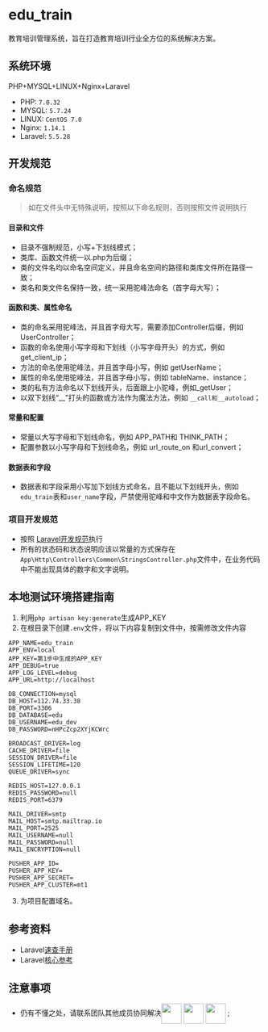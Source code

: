 # edu_train
教育培训管理系统，旨在打造教育培训行业全方位的系统解决方案。

## 系统环境
PHP+MYSQL+LINUX+Nginx+Laravel
- PHP: `7.0.32`
- MYSQL: `5.7.24`
- LINUX: `CentOS 7.0`
- Nginx: `1.14.1`
- Laravel: `5.5.28`
## 开发规范

### 命名规范

> 如在文件头中无特殊说明，按照以下命名规则，否则按照文件说明执行

#### 目录和文件
- 目录不强制规范，小写+下划线模式；
- 类库、函数文件统一以.php为后缀；
- 类的文件名均以命名空间定义，并且命名空间的路径和类库文件所在路径一致；
- 类名和类文件名保持一致，统一采用驼峰法命名（首字母大写）；

#### 函数和类、属性命名
- 类的命名采用驼峰法，并且首字母大写，需要添加Controller后缀，例如UserController；
- 函数的命名使用小写字母和下划线（小写字母开头）的方式，例如 get_client_ip；
- 方法的命名使用驼峰法，并且首字母小写，例如 getUserName；
- 属性的命名使用驼峰法，并且首字母小写，例如 tableName、instance；
- 类的私有方法命名以下划线开头，后面跟上小驼峰，例如_getUser；
- 以双下划线“__”打头的函数或方法作为魔法方法，例如 `__call和__autoload`；

#### 常量和配置
- 常量以大写字母和下划线命名，例如 APP_PATH和 THINK_PATH；
- 配置参数以小写字母和下划线命名，例如 url_route_on 和url_convert；

#### 数据表和字段
- 数据表和字段采用小写加下划线方式命名，且不能以下划线开头，例如`edu_train`表和`user_name`字段，严禁使用驼峰和中文作为数据表字段命名。

### 项目开发规范
- 按照 [Laravel开发规范](https://learnku.com/docs/laravel-specification/5.5)执行
- 所有的状态码和状态说明应该以常量的方式保存在`App\Http\Controllers\Common\StringsController.php`文件中，在业务代码中不能出现具体的数字和文字说明。
## 本地测试环境搭建指南

1. 利用`php artisan key:generate`生成APP_KEY
2. 在根目录下创建`.env`文件，将以下内容复制到文件中，按需修改文件内容
```env
APP_NAME=edu_train
APP_ENV=local
APP_KEY=第1步中生成的APP_KEY
APP_DEBUG=true
APP_LOG_LEVEL=debug
APP_URL=http://localhost

DB_CONNECTION=mysql
DB_HOST=112.74.33.38
DB_PORT=3306
DB_DATABASE=edu
DB_USERNAME=edu_dev
DB_PASSWORD=nHPcZcp2XYjKCWrc

BROADCAST_DRIVER=log
CACHE_DRIVER=file
SESSION_DRIVER=file
SESSION_LIFETIME=120
QUEUE_DRIVER=sync

REDIS_HOST=127.0.0.1
REDIS_PASSWORD=null
REDIS_PORT=6379

MAIL_DRIVER=smtp
MAIL_HOST=smtp.mailtrap.io
MAIL_PORT=2525
MAIL_USERNAME=null
MAIL_PASSWORD=null
MAIL_ENCRYPTION=null

PUSHER_APP_ID=
PUSHER_APP_KEY=
PUSHER_APP_SECRET=
PUSHER_APP_CLUSTER=mt1
```

3. 为项目配置域名。

## 参考资料
- Laravel[速查手册](https://learnku.com/docs/laravel-cheatsheet/5.8) 
- Laravel[核心参考](https://learnku.com/docs/laravel-core-concept/5.5)

## 注意事项
- 仍有不懂之处，请联系团队其他成员协同解决[<img src="https://avatars3.githubusercontent.com/u/38577038?s=80&v=4" width="40" hegiht="40" align=center />](https://github.com/a18138872837)
[<img src="https://avatars1.githubusercontent.com/u/38389885?s=80&v=4" width="40" hegiht="40" align=center />](https://github.com/yiyiyihao)
[<img src="https://avatars1.githubusercontent.com/u/12380157?s=80&v=4" width="40" hegiht="40" align=center />](https://github.com/xngxiong)
;